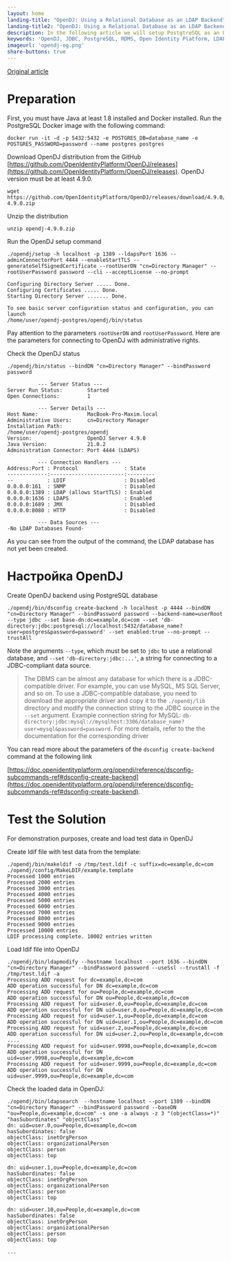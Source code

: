 ```yaml
---
layout: home
landing-title: "OpenDJ: Using a Relational Database as an LDAP Backend"
landing-title2: "OpenDJ: Using a Relational Database as an LDAP Backend"
description: In the following article we will setup PostgtreSQL as an OpenDJ backend
keywords: 'OpenDJ, JDBC, PostgreSQL, RDMS, Open Identity Platform, LDAP'
imageurl: 'opendj-og.png'
share-buttons: true
---
```


[Original article](https://github.com/OpenIdentityPlatform/OpenDJ/wiki/Using-a-Relational-Database-as-an-LDAP-Backend)

# Preparation

First, you must have Java at least 1.8 installed and Docker installed. Run the PostgreSQL Docker image with the following command:

```
docker run -it -d -p 5432:5432 -e POSTGRES_DB=database_name -e POSTGRES_PASSWORD=password --name postgres postgres
```

Download OpenDJ distribution from the GitHub [https://github.com/OpenIdentityPlatform/OpenDJ/releases](https://github.com/OpenIdentityPlatform/OpenDJ/releases). OpenDJ version must be at least 4.9.0.

```
wget https://github.com/OpenIdentityPlatform/OpenDJ/releases/download/4.9.0/opendj-4.9.0.zip
```

Unzip the distribution

```
unzip opendj-4.9.0.zip
```

Run the OpenDJ setup command

```
./opendj/setup -h localhost -p 1389 --ldapsPort 1636 --adminConnectorPort 4444 --enableStartTLS --generateSelfSignedCertificate --rootUserDN "cn=Directory Manager" --rootUserPassword password --cli --acceptLicense --no-prompt

Configuring Directory Server ..... Done.
Configuring Certificates ..... Done.
Starting Directory Server ....... Done.

To see basic server configuration status and configuration, you can launch
/home/user/opendj-postgres/opendj/bin/status
```

Pay attention to the parameters `rootUserDN` and `rootUserPassword`. Here are the parameters for connecting to OpenDJ with administrative rights.

Check the OpenDJ status

```
./opendj/bin/status --bindDN "cn=Directory Manager" --bindPassword password

          --- Server Status ---
Server Run Status:        Started
Open Connections:         1

          --- Server Details ---
Host Name:                MacBook-Pro-Maxim.local
Administrative Users:     cn=Directory Manager
Installation Path:
/home/user/opendj-postgres/opendj
Version:                  OpenDJ Server 4.9.0
Java Version:             21.0.2
Administration Connector: Port 4444 (LDAPS)

          --- Connection Handlers ---
Address:Port : Protocol               : State
-------------:------------------------:---------
--           : LDIF                   : Disabled
0.0.0.0:161  : SNMP                   : Disabled
0.0.0.0:1389 : LDAP (allows StartTLS) : Enabled
0.0.0.0:1636 : LDAPS                  : Enabled
0.0.0.0:1689 : JMX                    : Disabled
0.0.0.0:8080 : HTTP                   : Disabled

          --- Data Sources ---
-No LDAP Databases Found-
```

As you can see from the output of the command, the LDAP database has not yet been created.

# Настройка OpenDJ

Create OpenDJ backend using PostgreSQL database

```
./opendj/bin/dsconfig create-backend -h localhost -p 4444 --bindDN "cn=Directory Manager" --bindPassword password --backend-name=userRoot --type jdbc --set base-dn:dc=example,dc=com --set 'db-directory:jdbc:postgresql://localhost:5432/database_name?user=postgres&password=password' --set enabled:true --no-prompt --trustAll
```


Note the arguments `--type`, which must be set to `jdbc` to use a relational database, and `--set` `'db-directory:jdbc:...'`, a string for connecting to a JDBC-compliant data source.

> The DBMS can be almost any database for which there is a JDBC-compatible driver. For example, you can use MySQL, MS SQL Server, and so on. To use a JDBC-compatible database, you need to download the appropriate driver and copy it to the `./opendj/lib` directory and modify the connection string to the JDBC source in the `--set` argument. Example connection string for MySQL: `db-directory:jdbc:mysql://mysqlhost:3306/database_name?user=mysql&password=password`. For more details, refer to the the documentation for the corresponding driver


You can read more about the parameters of the `dsconfig create-backend` command at the following link

[https://doc.openidentityplatform.org/opendj/reference/dsconfig-subcommands-ref#dsconfig-create-backend](https://doc.openidentityplatform.org/opendj/reference/dsconfig-subcommands-ref#dsconfig-create-backend).

# Test the Solution

For demonstration purposes, create and load test data in OpenDJ

Create ldif file with test data from the template:

```
./opendj/bin/makeldif -o /tmp/test.ldif -c suffix=dc=example,dc=com ./opendj/config/MakeLDIF/example.template                                                                   
Processed 1000 entries
Processed 2000 entries
Processed 3000 entries
Processed 4000 entries
Processed 5000 entries
Processed 6000 entries
Processed 7000 entries
Processed 8000 entries
Processed 9000 entries
Processed 10000 entries
LDIF processing complete. 10002 entries written
```

Load ldif file into OpenDJ

```
./opendj/bin/ldapmodify --hostname localhost --port 1636 --bindDN "cn=Directory Manager" --bindPassword password --useSsl --trustAll -f /tmp/test.ldif -a
Processing ADD request for dc=example,dc=com
ADD operation successful for DN dc=example,dc=com
Processing ADD request for ou=People,dc=example,dc=com
ADD operation successful for DN ou=People,dc=example,dc=com
Processing ADD request for uid=user.0,ou=People,dc=example,dc=com
ADD operation successful for DN uid=user.0,ou=People,dc=example,dc=com
Processing ADD request for uid=user.1,ou=People,dc=example,dc=com
ADD operation successful for DN uid=user.1,ou=People,dc=example,dc=com
Processing ADD request for uid=user.2,ou=People,dc=example,dc=com
ADD operation successful for DN uid=user.2,ou=People,dc=example,dc=com
....
Processing ADD request for uid=user.9998,ou=People,dc=example,dc=com
ADD operation successful for DN uid=user.9998,ou=People,dc=example,dc=com
Processing ADD request for uid=user.9999,ou=People,dc=example,dc=com
ADD operation successful for DN uid=user.9999,ou=People,dc=example,dc=com
```

Check the loaded data in OpenDJ:

```
./opendj/bin/ldapsearch  --hostname localhost --port 1389 --bindDN "cn=Directory Manager" --bindPassword password --baseDN "ou=People,dc=example,dc=com" -s one -a always -z 3 "(objectClass=*)" "hasSubordinates" "objectClass"
dn: uid=user.0,ou=People,dc=example,dc=com
hasSubordinates: false
objectClass: inetOrgPerson
objectClass: organizationalPerson
objectClass: person
objectClass: top

dn: uid=user.1,ou=People,dc=example,dc=com
hasSubordinates: false
objectClass: inetOrgPerson
objectClass: organizationalPerson
objectClass: person
objectClass: top

dn: uid=user.10,ou=People,dc=example,dc=com
hasSubordinates: false
objectClass: inetOrgPerson
objectClass: organizationalPerson
objectClass: person
objectClass: top

...
```